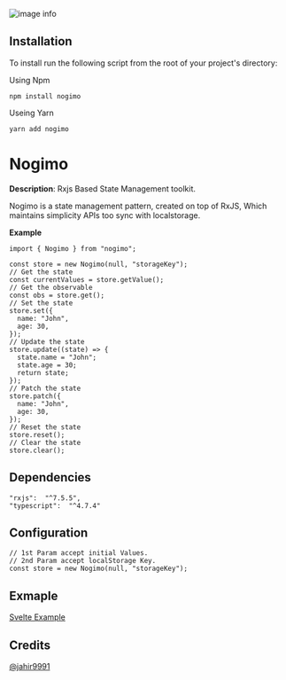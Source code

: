 
![image info](https://raw.githubusercontent.com/jobayer977/nogimo/main/docs/nogimo-logo.png)
 
  

## Installation  

To install run the following script from the root of your project's directory:

Using Npm
```
npm install nogimo 
```
Useing Yarn
```
yarn add nogimo 
```
  

# Nogimo

  

**Description**: Rxjs Based  State Management toolkit.

Nogimo is a state management pattern, created on top of RxJS, Which maintains simplicity APIs too sync with localstorage.

**Example**
```
import { Nogimo } from "nogimo";

const store = new Nogimo(null, "storageKey");
// Get the state
const currentValues = store.getValue();
// Get the observable
const obs = store.get();
// Set the state
store.set({
  name: "John",
  age: 30,
});
// Update the state
store.update((state) => {
  state.name = "John";
  state.age = 30;
  return state;
});
// Patch the state
store.patch({
  name: "John",
  age: 30,
});
// Reset the state
store.reset();
// Clear the state
store.clear();

```
  
  

## Dependencies

  ```
"rxjs":  "^7.5.5",
"typescript":  "^4.7.4"
  ```

 

  

## Configuration

```
// 1st Param accept initial Values.
// 2nd Param accept localStorage Key.
const store = new Nogimo(null, "storageKey");
```

## Exmaple

[Svelte  Example  ](https://github.com/jobayer977/nogimo/tree/main/examples/svelte)
  
## Credits

[@jahir9991](https://github.com/jahir9991)
  



 



  
